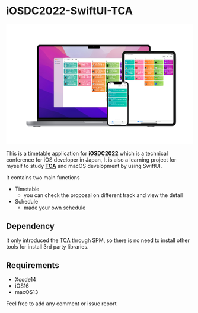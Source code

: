 # iOSDC2022-SwiftUI-TCA

![screenshot](screenshot.png)

This is a timetable application for **[iOSDC2022](https://iosdc.jp/2022/)** which is a technical conference for iOS developer in Japan, It is also a learning project for myself to study **[TCA](https://github.com/pointfreeco/swift-composable-architecture)** and macOS development by using SwiftUI. 

It contains two main functions
* Timetable 
  * you can check the proposal on different track and view the detail 
* Schedule
  * made your own schedule

## Dependency
It only introduced the [TCA](https://github.com/pointfreeco/swift-composable-architecture) through SPM, so there is no need to install other tools for install 3rd party libraries.

## Requirements
* Xcode14
* iOS16
* macOS13
 
 Feel free to add any comment or issue report
